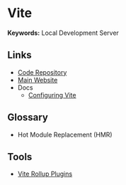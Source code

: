 # Vite

<!--
https://github.com/outline/outline

https://github.com/search?o=desc&q=filename%3Apackage.json+%22vite%22+%22tailwindcss%22+%22typescript%22+path%3Aapps&s=indexed&type=Code

https://dev.to/wojtekmaj/migrating-your-react-app-from-webpack-to-vite-inp

https://github.com/usememos/memos
https://github.com/haishanh/cherry
https://github.com/rayriffy/rayriffy-h
https://github.com/satyatiwar/satyam

https://github.com/AmruthPillai/Reactive-Resume/tree/main/apps/client
https://github.com/ballerine-io/ballerine/tree/dev/apps/kyb-app
https://github.com/illacloud/illa-builder/tree/beta/apps/cloud
https://github.com/DevClad-Inc/devclad/tree/main/apps/web
-->

<!--
PORT 5173
-->

**Keywords:** Local Development Server

## Links

- [Code Repository](https://github.com/vitejs/vite)
- [Main Website](https://vitejs.dev)
- Docs
  - [Configuring Vite](https://vitejs.dev/config)

## Glossary

- Hot Module Replacement (HMR)

## Tools

- [Vite Rollup Plugins](https://vite-rollup-plugins.patak.dev)
